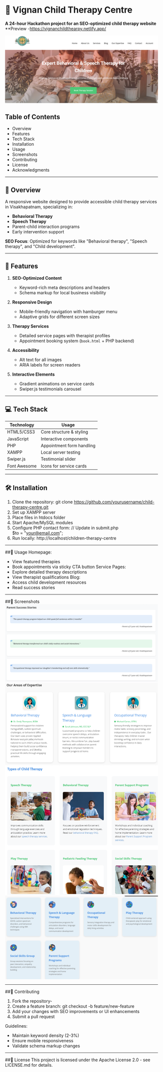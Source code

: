 # 🌟 Vignan Child Therapy Centre  
**A 24-hour Hackathon project for an SEO-optimized child therapy website**  
**Preview -https://vignanchildthearpy.netlify.app/

![Project Banner](images/ban.png)  

## Table of Contents  
- Overview  
- Features  
- Tech Stack
- Installation
- Usage  
- Screenshots  
- Contributing  
- License  
- Acknowledgments  

---

## 📖 Overview  
A responsive website designed to provide accessible child therapy services in Visakhapatnam, specializing in:  
- **Behavioral Therapy**  
- **Speech Therapy**  
- Parent-child interaction programs  
- Early intervention support  

**SEO Focus**: Optimized for keywords like "Behavioral therapy", "Speech therapy", and "Child development".

---

## 🚀 Features  
1. **SEO-Optimized Content**  
   - Keyword-rich meta descriptions and headers  
   - Schema markup for local business visibility  

2. **Responsive Design**  
   - Mobile-friendly navigation with hamburger menu  
   - Adaptive grids for different screen sizes  

3. **Therapy Services**  
   - Detailed service pages with therapist profiles  
   - Appointment booking system (`book.html` + PHP backend)  

4. **Accessibility**  
   - Alt text for all images  
   - ARIA labels for screen readers  

5. **Interactive Elements**  
   - Gradient animations on service cards  
   - Swiper.js testimonials carousel  

---

## 💻 Tech Stack  
| Technology      | Usage                                |
|-----------------|--------------------------------------|
| HTML5/CSS3      | Core structure & styling             |
| JavaScript      | Interactive components               |
| PHP             | Appointment form handling            |
| XAMPP           | Local server testing                 |
| Swiper.js       | Testimonial slider                   |
| Font Awesome    | Icons for service cards              |

---

## 🛠️ Installation  
1. Clone the repository: 
       git clone https://github.com/yourusername/child-therapy-centre.git  
2. Set up XAMPP server
3. Place files in htdocs folder
4. Start Apache/MySQL modules
5. Configure PHP contact form:
   // Update in submit.php  
       $to = "your@email.com";
6. Run locally:
       http://localhost/children-therapy-centre

---

##📱 Usage
Homepage:
  - View featured therapies
  - Book appointments via sticky CTA button
Service Pages:
  - Explore detailed therapy descriptions
  - View therapist qualifications
Blog:
  - Access child development resources
  - Read success stories
    
---

##📸 Screenshots
![Project Banner](images/rev.png)  
![Project Banner](images/exp.png)  
![Project Banner](images/oth.png)
![Project Banner](images/ser.png)  



---

##🤝 Contributing
1. Fork the repository-
2. Create a feature branch:
      git checkout -b feature/new-feature  
3. Add your changes with SEO improvements or UI enhancements
4. Submit a pull request

Guidelines:
  - Maintain keyword density (2-3%)
  - Ensure mobile responsiveness
  - Validate schema markup changes

---

##📄 License
This project is licensed under the Apache License 2.0 - see LICENSE.md for details.
